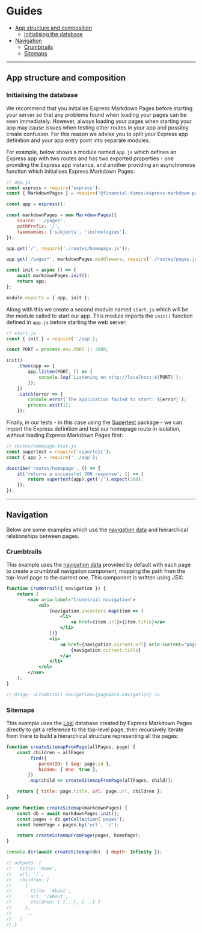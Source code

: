 # Guides

-   [App structure and composition](#app-structure-and-composition)
    -   [Initialising the database](#initialising-the-database)
-   [Navigation](#navigation)
    -   [Crumbtrails](#crumbtrails)
    -   [Sitemaps](#sitemaps)

---

## App structure and composition

### Initialising the database

We recommend that you initialise Express Markdown Pages before starting your server so that any problems found when loading your pages can be seen immediately. However, always loading your pages when starting your app may cause issues when testing other routes in your app and possibly create confusion. For this reason we advise you to split your Express app definition and your app entry point into separate modules.

For example, below shows a module named `app.js` which defines an Express app with two routes and has two exported properties - one providing the Express app instance, and another providing an asynchronous function which initialises Express Markdown Pages:

```js
// app.js
const express = require('express');
const { MarkdownPages } = require('@financial-times/express-markdown-pages');

const app = express();

const markdownPages = new MarkdownPages({
	source: './pages',
	pathPrefix: '/',
	taxonomies: ['subjects', 'technologies'],
});

app.get('/', require('./routes/homepage.js'));

app.get('/pages*', markdownPages.middleware, require('./routes/pages.js'));

const init = async () => {
	await markdownPages.init();
	return app;
};

module.exports = { app, init };
```

Along with this we create a second module named `start.js` which will be the module called to start our app. This module imports the `init()` function defined in `app.js` before starting the web server:

```js
// start.js
const { init } = require('./app');

const PORT = process.env.PORT || 3000;

init()
	.then(app => {
		app.listen(PORT, () => {
			console.log(`Listening on http://localhost:${PORT}`);
		});
	})
	.catch(error => {
		console.error(`The application failed to start: ${error}`);
		process.exit(1);
	});
```

Finally, in our tests - in this case using the [Supertest](https://www.npmjs.com/package/supertest) package - we can import the Express definition and test our homepage route in isolation, without loading Express Markdown Pages first:

```js
// routes/homepage.test.js
const supertest = require('supertest');
const { app } = require('../app');

describe('routes/homepage', () => {
	it('returns a successful 200 response', () => {
		return supertest(app).get('/').expect(200);
	});
});
```

---

## Navigation

Below are some examples which use the [navigation data](jsdoc.md#navigation) and hierarchical relationships between pages.

### Crumbtrails

This example uses the [navigation data](jsdoc.md#navigation) provided by default with each page to create a crumbtrail navigation component, mapping the path from the top-level page to the current one. This component is written using JSX:

```jsx
function Crumbtrail({ navigation }) {
	return (
		<nav aria-label="Crumbtrail navigation">
			<ol>
				{navigation.ancestors.map(item => (
					<li>
						<a href={item.url}>{item.title}</a>
					</li>
				))}
				<li>
					<a href={navigation.current.url} aria-current="page">
						{navigation.current.title}
					</a>
				</li>
			</ol>
		</nav>
	);
}

// Usage: <Crumbtrail navigation={pageData.navigation} />
```

### Sitemaps

This example uses the [Loki](http://techfort.github.io/LokiJS/) database created by Express Markdown Pages directly to get a reference to the top-level page, then recursively iterate from there to build a hierarchical structure representing all the pages:

```js
function createSitemapFromPage(allPages, page) {
	const children = allPages
		.find({
			parentID: { $eq: page.id },
			hidden: { $ne: true },
		})
		.map(child => createSitemapFromPage(allPages, child));

	return { title: page.title, url: page.url, children };
}

async function createSitemap(markdownPages) {
	const db = await markdownPages.init();
	const pages = db.getCollection('pages');
	const homePage = pages.by('url', '/');

	return createSitemapFromPage(pages, homePage);
}

console.dir(await createSitemap(db), { depth: Infinity });

// outputs: {
//   title: 'Home',
//   url: '/',
//   children: [
//     {
//       title: 'About',
//       url: '/about',
//       children: [ {...}, {...} ]
//     },
//     ...
//   ]
// }
```
